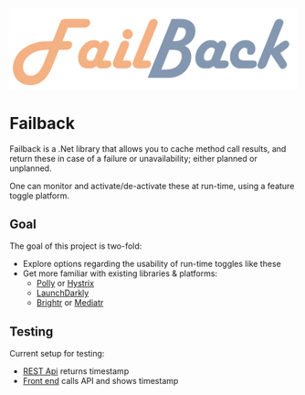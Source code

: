 ![logo](https://github.com/gitom/failback/blob/master/WhatIsTheTime/Content/failback.png "FailBack")


# Failback

Failback is a .Net library that allows you to cache method call results, and return these  in case of 
a failure or unavailability; either planned or unplanned.

One can monitor and activate/de-activate these at run-time, using a feature toggle platform.

## Goal

The goal of this project is two-fold:

- Explore options regarding the usability of run-time toggles like these
- Get more familiar with existing libraries & platforms:
  - [Polly]() or [Hystrix]()
  - [LaunchDarkly]()
  - [Brightr]() or [Mediatr]()
  
## Testing

Current setup for testing:

-	[REST Api](http://failingwebapi.azurewebsites.net/api/time) returns timestamp
-	[Front end](http://whatisthetime.azurewebsites.net/) calls API and shows timestamp


